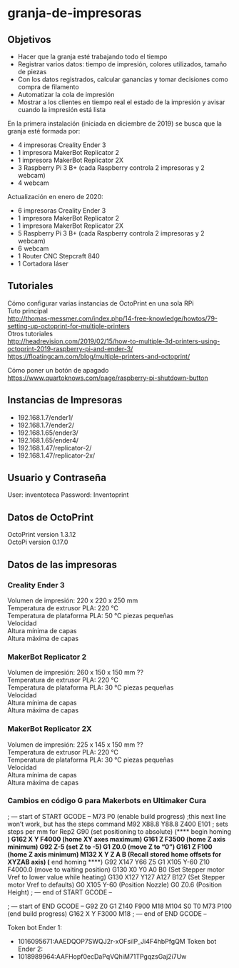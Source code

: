 # granja-de-impresoras

## Objetivos
+ Hacer que la granja esté trabajando todo el tiempo
+ Registrar varios datos: tiempo de impresión, colores utilizados, tamaño de piezas
+ Con los datos registrados, calcular ganancias y tomar decisiones como compra de filamento
+ Automatizar la cola de impresión
+ Mostrar a los clientes en tiempo real el estado de la impresión y avisar cuando la impresión está lista

En la primera instalación (iniciada en diciembre de 2019) se busca que la granja esté formada por:
+ 4 impresoras Creality Ender 3
+ 1 impresora MakerBot Replicator 2
+ 1 impresora MakerBot Replicator 2X
+ 3 Raspberry Pi 3 B+ (cada Raspberry controla 2 impresoras y 2 webcam)
+ 4 webcam

Actualización en enero de 2020:
+ 6 impresoras Creality Ender 3
+ 1 impresora MakerBot Replicator 2
+ 1 impresora MakerBot Replicator 2X
+ 5 Raspberry Pi 3 B+ (cada Raspberry controla 2 impresoras y 2 webcam)
+ 6 webcam
+ 1 Router CNC Stepcraft 840
+ 1 Cortadora láser

## Tutoriales
Cómo configurar varias instancias de OctoPrint en una sola RPi  
Tuto principal  
http://thomas-messmer.com/index.php/14-free-knowledge/howtos/79-setting-up-octoprint-for-multiple-printers  
Otros tutoriales  
http://headrevision.com/2019/02/15/how-to-multiple-3d-printers-using-octoprint-2019-raspberry-pi-and-ender-3/  
https://floatingcam.com/blog/multiple-printers-and-octoprint/

Cómo poner un botón de apagado  
https://www.quartoknows.com/page/raspberry-pi-shutdown-button

## Instancias de Impresoras
+ 192.168.1.7/ender1/
+ 192.168.1.7/ender2/
+ 192.168.1.65/ender3/
+ 192.168.1.65/ender4/
+ 192.168.1.47/replicator-2/
+ 192.168.1.47/replicator-2x/

## Usuario y Contraseña
User: inventoteca
Password: Inventoprint

## Datos de OctoPrint
OctoPrint version 1.3.12  
OctoPi version 0.17.0  

## Datos de las impresoras
### Creality Ender 3
Volumen de impresión: 220 x 220 x 250 mm  
Temperatura de extrusor PLA: 220 ℃  
Temperatura de plataforma PLA: 50 ℃ piezas pequeñas  
Velocidad  
Altura mínima de capas  
Altura máxima de capas  

### MakerBot Replicator 2
Volumen de impresión: 260 x 150 x 150 mm ??  
Temperatura de extrusor PLA: 220 ℃  
Temperatura de plataforma PLA: 30 ℃ piezas pequeñas  
Velocidad  
Altura mínima de capas  
Altura máxima de capas  

### MakerBot Replicator 2X
Volumen de impresión: 225 x 145 x 150 mm ??  
Temperatura de extrusor PLA: 220 ℃  
Temperatura de plataforma PLA: 30 ℃ piezas pequeñas  
Velocidad  
Altura mínima de capas  
Altura máxima de capas  

### Cambios en código G para Makerbots en Ultimaker Cura
; — start of START GCODE – 
M73 P0 (enable build progress) 
;this next line won’t work, but has the steps command 
M92 X88.8 Y88.8 Z400 E101 ; sets steps per mm for Rep2 
G90 (set positioning to absolute) 
(**** begin homing ****) 
G162 X Y F4000 (home XY axes maximum) 
G161 Z F3500 (home Z axis minimum) 
G92 Z-5 (set Z to -5) 
G1 Z0.0 (move Z to “0”) 
G161 Z F100 (home Z axis minimum) 
M132 X Y Z A B (Recall stored home offsets for XYZAB axis) 
(**** end homing ****) 
G92 X147 Y66 Z5 
G1 X105 Y-60 Z10 F4000.0 (move to waiting position) 
G130 X0 Y0 A0 B0 (Set Stepper motor Vref to lower value while heating) 
G130 X127 Y127 A127 B127 (Set Stepper motor Vref to defaults) 
G0 X105 Y-60 (Position Nozzle) 
G0 Z0.6 (Position Height) 
; — end of START GCODE – 



; — start of END GCODE – 
G92 Z0 
G1 Z140 F900 
M18 
M104 S0 T0 
M73 P100 (end build progress) 
G162 X Y F3000 
M18 
; — end of END GCODE –


Token bot Ender 1:
+ 1016095671:AAEDQOP7SWQJ2r-xOFsiIP_Ji4F4hbPfgQM
Token bot Ender 2:
+ 1018989964:AAFHopf0ecDaPqVQhiM71TPgqzsGaj2i7Uw
